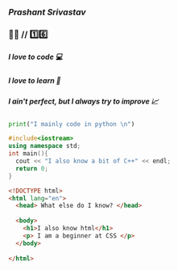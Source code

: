 ### <i>Prashant Srivastav </i>
### 👱‍♂️ // 1️⃣6️⃣ 
##### I love to code 💻
##### I love to learn 📘
##### I ain't perfect, but I always try to improve 📈

```python
print("I mainly code in python \n")
```

```cpp
#include<iostream>
using namespace std;
int main(){
  cout << "I also know a bit of C++" << endl;
  return 0;
}
```

```html
<!DOCTYPE html>
<html lang="en">
  <head> What else do I know? </head>
  
  <body>
    <h1>I also know html</h1>
    <p> I am a beginner at CSS </p>
  </body>
 
</html>
```
